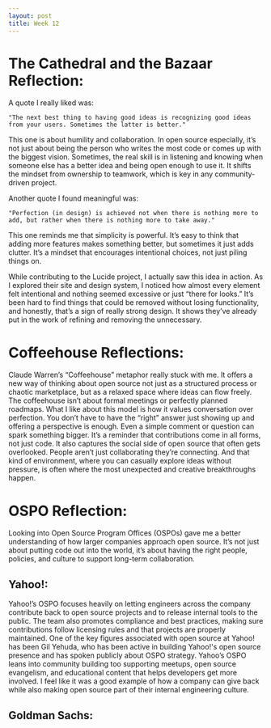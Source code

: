```yaml
---
layout: post
title: Week 12
---
```


# The Cathedral and the Bazaar Reflection:
A quote I really liked was:

```"The next best thing to having good ideas is recognizing good ideas from your users. Sometimes the latter is better."```

This one is about humility and collaboration. In open source especially, it’s not just about being the person who writes the most code or comes up with the biggest vision. Sometimes, the real skill is in listening and knowing when someone else has a better idea and being open enough to use it. It shifts the mindset from ownership to teamwork, which is key in any community-driven project.

Another quote I found meaningful was:

```"Perfection (in design) is achieved not when there is nothing more to add, but rather when there is nothing more to take away."```

This one reminds me that simplicity is powerful. It’s easy to think that adding more features makes something better, but sometimes it just adds clutter. It’s a mindset that encourages intentional choices, not just piling things on.

While contributing to the Lucide project, I actually saw this idea in action. As I explored their site and design system, I noticed how almost every element felt intentional and nothing seemed excessive or just “there for looks.” It’s been hard to find things that could be removed without losing functionality, and honestly, that’s a sign of really strong design. It shows they’ve already put in the work of refining and removing the unnecessary.
<!--more--> 


# Coffeehouse Reflections:
Claude Warren’s “Coffeehouse” metaphor really stuck with me. It offers a new way of thinking about open source not just as a structured process or chaotic marketplace, but as a relaxed space where ideas can flow freely. The coffeehouse isn’t about formal meetings or perfectly planned roadmaps. What I like about this model is how it values conversation over perfection. You don’t have to have the “right” answer just showing up and offering a perspective is enough. Even a simple comment or question can spark something bigger. It’s a reminder that contributions come in all forms, not just code. It also captures the social side of open source that often gets overlooked. People aren’t just collaborating they’re connecting. And that kind of environment, where you can casually explore ideas without pressure, is often where the most unexpected and creative breakthroughs happen.

# OSPO Reflection:
Looking into Open Source Program Offices (OSPOs) gave me a better understanding of how larger companies approach open source. It’s not just about putting code out into the world, it’s about having the right people, policies, and culture to support long-term collaboration. 



## Yahoo!:
Yahoo!’s OSPO focuses heavily on letting engineers across the company contribute back to open source projects and to release internal tools to the public. The team also promotes compliance and best practices, making sure contributions follow licensing rules and that projects are properly maintained. One of the key figures associated with open source at Yahoo! has been Gil Yehuda, who has been active in building Yahoo!'s open source presence and has spoken publicly about OSPO strategy. Yahoo’s OSPO leans into community building too supporting meetups, open source evangelism, and educational content that helps developers get more involved. I feel like it was a good example of how a company can give back while also making open source part of their internal engineering culture.


## Goldman Sachs:
